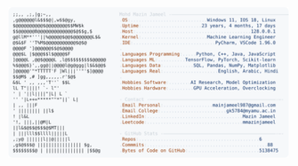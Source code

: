 <picture>
  <source srcset="https://raw.githubusercontent.com/mmazinjameel/mmazinjameel/main/dark_mode.svg?v=1742652574" media="(prefers-color-scheme: dark)">
  <img src="https://raw.githubusercontent.com/mmazinjameel/mmazinjameel/main/light_mode.svg?v=1742652574">
</picture>
